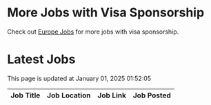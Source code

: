 # More Jobs with Visa Sponsorship

Check out [Europe Jobs](https://github.com/sureshparimi/europejobs#latest-jobs) for more jobs with visa sponsorship.

# Latest Jobs

This page is updated at January 01, 2025 01:52:05

| Job Title | Job Location | Job Link | Job Posted |
| --- | --- | --- | --- |
